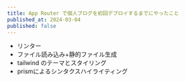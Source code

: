 ```yaml
---
title: App Router で個人ブログを初回デプロイするまでにやったこと
published_at: 2024-03-04
published: false
---
```


- リンター
- ファイル読み込み+静的ファイル生成
- tailwind のテーマとスタイリング
- prismによるシンタクスハイライティング